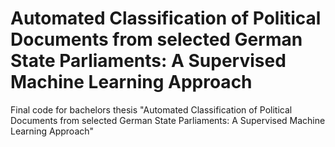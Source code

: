 # Automated Classification of Political Documents from  selected German State Parliaments: A Supervised  Machine Learning Approach
Final code for bachelors thesis "Automated Classification of Political Documents from  selected German State Parliaments: A Supervised  Machine Learning Approach"
